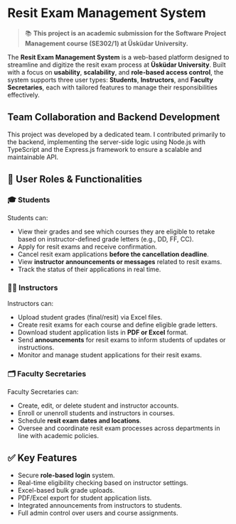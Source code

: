 
# Resit Exam Management System

> 📚 **This project is an academic submission for the Software Project Management course (SE302/1) at Üsküdar University.**

The **Resit Exam Management System** is a web-based platform designed to streamline and digitize the resit exam process at **Üsküdar University**. Built with a focus on **usability**, **scalability**, and **role-based access control**, the system supports three user types: **Students**, **Instructors**, and **Faculty Secretaries**, each with tailored features to manage their responsibilities effectively.

## Team Collaboration and Backend Development
This project was developed by a dedicated team. I contributed primarily to the backend, implementing the server-side logic using Node.js with TypeScript and the Express.js framework to ensure a scalable and maintainable API.
## 👥 User Roles & Functionalities

### 🎓 Students

Students can:

* View their grades and see which courses they are eligible to retake based on instructor-defined grade letters (e.g., DD, FF, CC).
* Apply for resit exams and receive confirmation.
* Cancel resit exam applications **before the cancellation deadline**.
* View **instructor announcements or messages** related to resit exams.
* Track the status of their applications in real time.

### 👨‍🏫 Instructors

Instructors can:

* Upload student grades (final/resit) via Excel files.
* Create resit exams for each course and define eligible grade letters.
* Download student application lists in **PDF or Excel** format.
* Send **announcements** for resit exams to inform students of updates or instructions.
* Monitor and manage student applications for their resit exams.

### 🗂️ Faculty Secretaries

Faculty Secretaries can:

* Create, edit, or delete student and instructor accounts.
* Enroll or unenroll students and instructors in courses.
* Schedule **resit exam dates and locations**.
* Oversee and coordinate resit exam processes across departments in line with academic policies.

## ✅ Key Features

* Secure **role-based login** system.
* Real-time eligibility checking based on instructor settings.
* Excel-based bulk grade uploads.
* PDF/Excel export for student application lists.
* Integrated announcements from instructors to students.
* Full admin control over users and course assignments.
